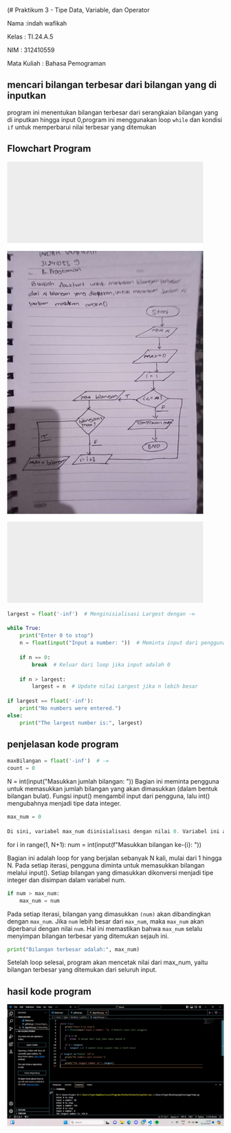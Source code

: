 (# Praktikum 3 - Tipe Data, Variable, dan Operator

Nama :indah wafikah

Kelas : TI.24.A.5

NIM : 312410559

Mata Kuliah : Bahasa Pemograman


## mencari bilangan terbesar dari bilangan yang di inputkan
program ini menentukan bilangan terbesar dari serangkaian bilangan yang di inputkan hingga input 0,program ini menggunakan loop `while` dan kondisi `if` untuk memperbarui nilai terbesar yang ditemukan

## Flowchart Program
![Foto](https://github.com/Indahwakifa/Flow-chart/blob/d481cd30572e66f9de422a85779f3337fdc4d1a5/IMG-20241021-WA0112.jpg) 

```python
largest = float('-inf')  # Menginisialisasi Largest dengan -∞

while True:
    print("Enter 0 to stop")
    n = float(input("Input a number: "))  # Meminta input dari pengguna

    if n == 0:
        break  # Keluar dari loop jika input adalah 0

    if n > largest:
        largest = n  # Update nilai Largest jika n lebih besar

if largest == float('-inf'):
    print("No numbers were entered.")
else:
    print("The largest number is:", largest)
```
## penjelasan kode program

```python
maxBilangan = float('-inf')  # -∞
count = 0
```

N = int(input("Masukkan jumlah bilangan: "))
Bagian ini meminta pengguna untuk memasukkan jumlah bilangan yang akan dimasukkan (dalam bentuk bilangan bulat). Fungsi input() mengambil input dari pengguna, lalu int() mengubahnya menjadi tipe data integer.

```python
max_num = 0

Di sini, variabel max_num diinisialisasi dengan nilai 0. Variabel ini akan digunakan untuk menyimpan bilangan terbesar yang ditemukan dalam proses loop
```
for i in range(1, N+1): num = int(input(f"Masukkan bilangan ke-{i}: "))

Bagian ini adalah loop for yang berjalan sebanyak N kali, mulai dari 1 hingga N. Pada setiap iterasi, pengguna diminta untuk memasukkan bilangan melalui input(). Setiap bilangan yang dimasukkan dikonversi menjadi tipe integer dan disimpan dalam variabel num.

```python
if num > max_num:
    max_num = num
```
Pada setiap iterasi, bilangan yang dimasukkan `(num)` akan dibandingkan dengan `max_num`. Jika `num` lebih besar dari `max_num`, maka `max_num` akan diperbarui dengan nilai `num`. Hal ini memastikan bahwa `max_num` selalu menyimpan bilangan terbesar yang ditemukan sejauh ini.

```python
print("Bilangan terbesar adalah:", max_num)
```
Setelah loop selesai, program akan mencetak nilai dari max_num, yaitu bilangan terbesar yang ditemukan dari seluruh input.

## hasil kode program

![foto](https://github.com/Indahwakifa/Flow-chart/blob/841e85e121070df48c53a34f9838035486966ed1/IMG-20241021-WA0122.jpg) 

